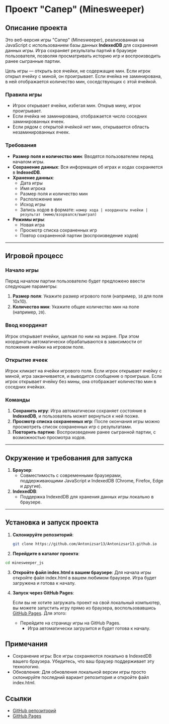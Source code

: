 # Проект "Сапер" (Minesweeper)

## Описание проекта

Это веб-версия игры "Сапер" (Minesweeper), реализованная на JavaScript с использованием базы данных **IndexedDB** для сохранения данных игры. Игра сохраняет результаты партий в браузере пользователя, позволяя просматривать историю игр и воспроизводить ранее сыгранные партии.

Цель игры — открыть все ячейки, не содержащие мин. Если игрок открыл ячейку с миной, он проигрывает. Если ячейка не заминирована, в ней отображается количество мин, соседствующих с этой ячейкой.

### Правила игры

- Игрок открывает ячейки, избегая мин. Открыв мину, игрок проигрывает.
- Если ячейка не заминирована, отображается число соседних заминированных ячеек.
- Если рядом с открытой ячейкой нет мин, открывается область незаминированных ячеек.

### Требования

- **Размер поля и количество мин**: Вводятся пользователем перед началом игры.
- **Сохранение данных**: Вся информация об играх и ходах сохраняется в **IndexedDB**.
- **Хранение данных**:
  - Дата игры
  - Имя игрока
  - Размер поля и количество мин
  - Расположение мин
  - Исход игры
  - Запись ходов в формате: `номер хода | координаты ячейки | результат (мимо/взорвался/выиграл)`
- **Режимы игры**:
  - Новая игра
  - Просмотр списка сохраненных игр
  - Повтор сохраненной партии (воспроизведение ходов)

---

## Игровой процесс

### Начало игры

Перед началом партии пользователю будет предложено ввести следующие параметры:

1. **Размер поля**: Укажите размер игрового поля (например, `10` для поля 10x10).
2. **Количество мин**: Укажите общее количество мин на поле (например, `20`).

### Ввод координат

Игрок открывает ячейки, щелкая по ним на экране. При этом координаты автоматически обрабатываются в зависимости от положения ячейки на игровом поле.

### Открытие ячеек

Игрок кликает на ячейки игрового поля. Если игрок открывает ячейку с миной, игра заканчивается, и выводится сообщение о проигрыше. Если игрок открывает ячейку без мины, она отображает количество мин в соседних ячейках.

### Команды

1. **Сохранить игру**: Игра автоматически сохраняет состояние в **IndexedDB**, и пользователь может вернуться к ней позже.
2. **Просмотр списка сохраненных игр**: После окончания игры можно просмотреть список сохраненных игр с результатами.
3. **Повторить партию**: Воспроизведение ранее сыгранной партии, с возможностью просмотра ходов.

---

## Окружение и требования для запуска

1. **Браузер**:
   - Совместимость с современными браузерами, поддерживающими JavaScript и IndexedDB (Chrome, Firefox, Edge и другие).
2. **IndexedDB**:
   - Поддержка IndexedDB для хранения данных игры локально в браузере.

---

## Установка и запуск проекта

1. **Склонируйте репозиторий**:
   ```bash
   git clone https://github.com/Antonizsar13/Antonizsar13.github.io

2. **Перейдите в каталог проекта**:

```bash
cd minesweeper_js
```

3. **Откройте файл index.html в вашем браузере**: 
    Для начала игры откройте файл index.html в вашем любимом браузере. Игра будет загружена и готова к началу.

4. **Запуск через GitHub Pages**:

    Если вы не хотите загружать проект на свой локальный компьютер, вы можете запустить игру прямо из браузера, воспользовавшись [GitHub Pages](https://antonizsar13.github.io/). Для этого:

    - Перейдите на страницу игры на GitHub Pages.
        - Игра автоматически загрузится и будет готова к началу.

## Примечания
- Сохранение игры: 
Все игры сохраняются локально в IndexedDB вашего браузера. Убедитесь, что ваш браузер поддерживает эту технологию.
- Обновления: Для обновления локальной версии игры просто склонируйте последний вариант репозитория и откройте файл index.html.

## Ссылки
- [GitHub репозиторий](https://github.com/Antonizsar13/Antonizsar13.github.io)
- [GitHub Pages](https://antonizsar13.github.io/)